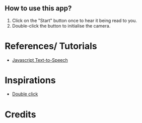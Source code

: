 # <project name>


## How to use this app? 
1. Click on the "Start" button once to hear it being read to you.
2. Double-click the button to initialise the camera.

# References/ Tutorials
- [Javascript Text-to-Speech](https://codersblock.com/blog/javascript-text-to-speech-and-its-many-quirks/)

# Inspirations
- [Double click](https://www.youtube.com/watch?v=xIJPNZlnPUs)

# Credits


